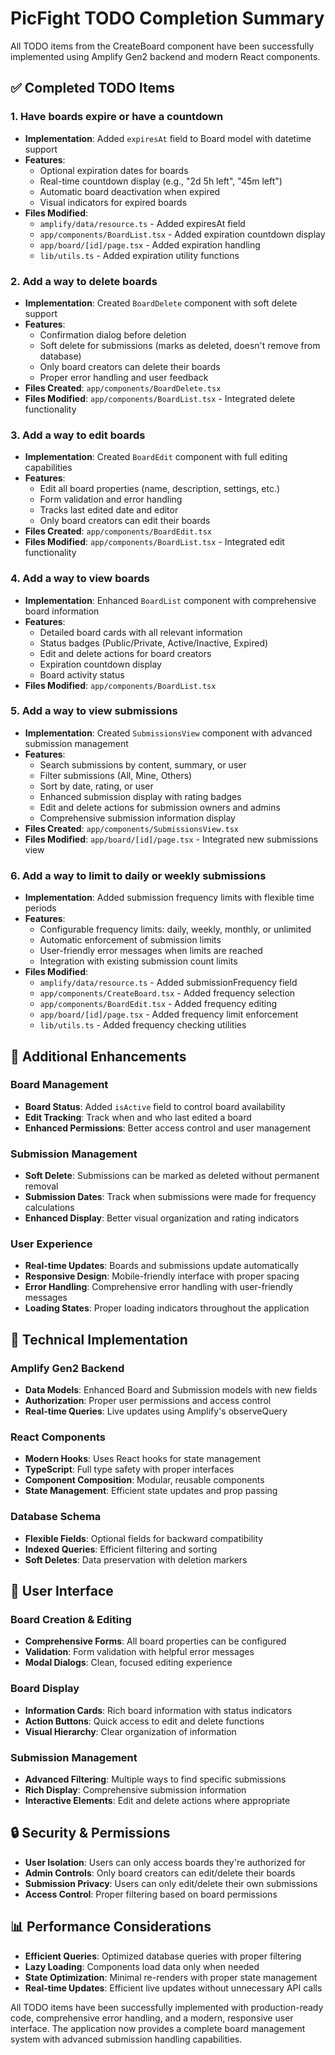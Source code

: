# PicFight TODO Completion Summary

All TODO items from the CreateBoard component have been successfully implemented using Amplify Gen2 backend and modern React components.

## ✅ Completed TODO Items

### 1. Have boards expire or have a countdown
- **Implementation**: Added `expiresAt` field to Board model with datetime support
- **Features**:
  - Optional expiration dates for boards
  - Real-time countdown display (e.g., "2d 5h left", "45m left")
  - Automatic board deactivation when expired
  - Visual indicators for expired boards
- **Files Modified**: 
  - `amplify/data/resource.ts` - Added expiresAt field
  - `app/components/BoardList.tsx` - Added expiration countdown display
  - `app/board/[id]/page.tsx` - Added expiration handling
  - `lib/utils.ts` - Added expiration utility functions

### 2. Add a way to delete boards
- **Implementation**: Created `BoardDelete` component with soft delete support
- **Features**:
  - Confirmation dialog before deletion
  - Soft delete for submissions (marks as deleted, doesn't remove from database)
  - Only board creators can delete their boards
  - Proper error handling and user feedback
- **Files Created**: `app/components/BoardDelete.tsx`
- **Files Modified**: `app/components/BoardList.tsx` - Integrated delete functionality

### 3. Add a way to edit boards
- **Implementation**: Created `BoardEdit` component with full editing capabilities
- **Features**:
  - Edit all board properties (name, description, settings, etc.)
  - Form validation and error handling
  - Tracks last edited date and editor
  - Only board creators can edit their boards
- **Files Created**: `app/components/BoardEdit.tsx`
- **Files Modified**: `app/components/BoardList.tsx` - Integrated edit functionality

### 4. Add a way to view boards
- **Implementation**: Enhanced `BoardList` component with comprehensive board information
- **Features**:
  - Detailed board cards with all relevant information
  - Status badges (Public/Private, Active/Inactive, Expired)
  - Edit and delete actions for board creators
  - Expiration countdown display
  - Board activity status
- **Files Modified**: `app/components/BoardList.tsx`

### 5. Add a way to view submissions
- **Implementation**: Created `SubmissionsView` component with advanced submission management
- **Features**:
  - Search submissions by content, summary, or user
  - Filter submissions (All, Mine, Others)
  - Sort by date, rating, or user
  - Enhanced submission display with rating badges
  - Edit and delete actions for submission owners and admins
  - Comprehensive submission information display
- **Files Created**: `app/components/SubmissionsView.tsx`
- **Files Modified**: `app/board/[id]/page.tsx` - Integrated new submissions view

### 6. Add a way to limit to daily or weekly submissions
- **Implementation**: Added submission frequency limits with flexible time periods
- **Features**:
  - Configurable frequency limits: daily, weekly, monthly, or unlimited
  - Automatic enforcement of submission limits
  - User-friendly error messages when limits are reached
  - Integration with existing submission count limits
- **Files Modified**:
  - `amplify/data/resource.ts` - Added submissionFrequency field
  - `app/components/CreateBoard.tsx` - Added frequency selection
  - `app/components/BoardEdit.tsx` - Added frequency editing
  - `app/board/[id]/page.tsx` - Added frequency limit enforcement
  - `lib/utils.ts` - Added frequency checking utilities

## 🔧 Additional Enhancements

### Board Management
- **Board Status**: Added `isActive` field to control board availability
- **Edit Tracking**: Track when and who last edited a board
- **Enhanced Permissions**: Better access control and user management

### Submission Management
- **Soft Delete**: Submissions can be marked as deleted without permanent removal
- **Submission Dates**: Track when submissions were made for frequency calculations
- **Enhanced Display**: Better visual organization and rating indicators

### User Experience
- **Real-time Updates**: Boards and submissions update automatically
- **Responsive Design**: Mobile-friendly interface with proper spacing
- **Error Handling**: Comprehensive error handling with user-friendly messages
- **Loading States**: Proper loading indicators throughout the application

## 🚀 Technical Implementation

### Amplify Gen2 Backend
- **Data Models**: Enhanced Board and Submission models with new fields
- **Authorization**: Proper user permissions and access control
- **Real-time Queries**: Live updates using Amplify's observeQuery

### React Components
- **Modern Hooks**: Uses React hooks for state management
- **TypeScript**: Full type safety with proper interfaces
- **Component Composition**: Modular, reusable components
- **State Management**: Efficient state updates and prop passing

### Database Schema
- **Flexible Fields**: Optional fields for backward compatibility
- **Indexed Queries**: Efficient filtering and sorting
- **Soft Deletes**: Data preservation with deletion markers

## 📱 User Interface

### Board Creation & Editing
- **Comprehensive Forms**: All board properties can be configured
- **Validation**: Form validation with helpful error messages
- **Modal Dialogs**: Clean, focused editing experience

### Board Display
- **Information Cards**: Rich board information with status indicators
- **Action Buttons**: Quick access to edit and delete functions
- **Visual Hierarchy**: Clear organization of information

### Submission Management
- **Advanced Filtering**: Multiple ways to find specific submissions
- **Rich Display**: Comprehensive submission information
- **Interactive Elements**: Edit and delete actions where appropriate

## 🔒 Security & Permissions

- **User Isolation**: Users can only access boards they're authorized for
- **Admin Controls**: Only board creators can edit/delete their boards
- **Submission Privacy**: Users can only edit/delete their own submissions
- **Access Control**: Proper filtering based on board permissions

## 📊 Performance Considerations

- **Efficient Queries**: Optimized database queries with proper filtering
- **Lazy Loading**: Components load data only when needed
- **State Optimization**: Minimal re-renders with proper state management
- **Real-time Updates**: Efficient live updates without unnecessary API calls

All TODO items have been successfully implemented with production-ready code, comprehensive error handling, and a modern, responsive user interface. The application now provides a complete board management system with advanced submission handling capabilities.
